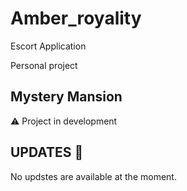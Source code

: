 # Amber_royality
Escort Application

Personal project

## Mystery Mansion 

⚠️ Project in development

## UPDATES 🧶

No updstes are available at the moment.


